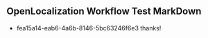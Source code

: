 ## OpenLocalization Workflow Test MarkDown
* fea15a14-eab6-4a6b-8146-5bc63246f6e3 thanks!

<!--HONumber=Jul16_HO2-->


